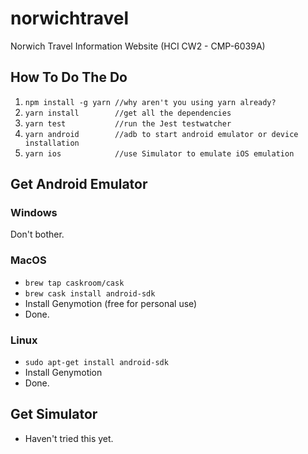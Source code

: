 # norwichtravel
Norwich Travel Information Website (HCI CW2 - CMP-6039A)

## How To Do The Do

1. `npm install -g yarn //why aren't you using yarn already?`
1. `yarn install        //get all the dependencies`
1. `yarn test           //run the Jest testwatcher`
1. `yarn android        //adb to start android emulator or device installation`
1. `yarn ios            //use Simulator to emulate iOS emulation`

## Get Android Emulator

### Windows
Don't bother.

### MacOS
* `brew tap caskroom/cask`
* `brew cask install android-sdk`
* Install Genymotion (free for personal use)
* Done.

### Linux
* `sudo apt-get install android-sdk`
* Install Genymotion
* Done.

## Get Simulator
* Haven't tried this yet.
